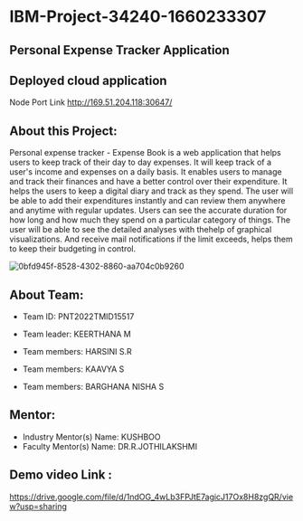 # IBM-Project-34240-1660233307
## Personal Expense Tracker Application
## Deployed cloud application 
Node Port Link http://169.51.204.118:30647/

## About this Project:
Personal expense tracker - Expense Book is a web application that helps users to keep track of their day to day expenses. It will keep track of a user's income and expenses on a daily basis. It enables users to manage and track their finances and have a better control over their expenditure. It helps the users to keep a digital diary and track as they spend. The user will be able to add their expenditures instantly and can review them anywhere and anytime with regular updates. Users can see the accurate duration for how long and how much they spend on a particular category of things. The user will be able to see the detailed analyses with thehelp of graphical visualizations. And receive mail notifications if the limit exceeds, helps them to keep their budgeting in control.

![0bfd945f-8528-4302-8860-aa704c0b9260](https://user-images.githubusercontent.com/66863440/204138241-7082e44d-6958-4291-9d3a-1f25c9461970.jpg)

## About Team:

- Team ID: PNT2022TMID15517

- Team leader: KEERTHANA M 
- Team members: HARSINI S.R
- Team members: KAAVYA S
- Team members: BARGHANA NISHA S

## Mentor:

- Industry Mentor(s) Name: KUSHBOO
- Faculty Mentor(s) Name: DR.R.JOTHILAKSHMI

## Demo video Link :
https://drive.google.com/file/d/1ndOG_4wLb3FPJtE7agicJ17Ox8H8zgQR/view?usp=sharing




